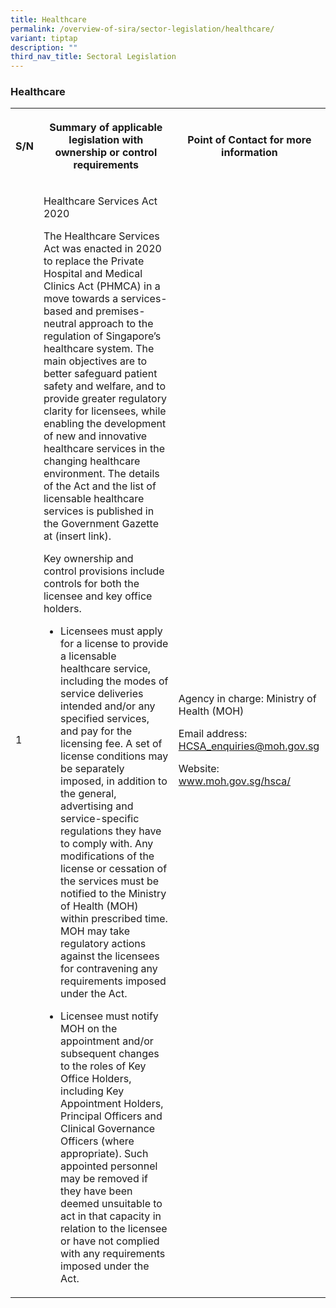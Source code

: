 ```yaml
---
title: Healthcare
permalink: /overview-of-sira/sector-legislation/healthcare/
variant: tiptap
description: ""
third_nav_title: Sectoral Legislation
---
```

<h3><strong>Healthcare</strong></h3><table><tbody><tr><th rowspan="1" colspan="1"><p>S/N</p></th><th rowspan="1" colspan="1"><p>Summary of applicable legislation with ownership or control requirements</p></th><th rowspan="1" colspan="1"><p>Point of Contact for more information</p></th></tr><tr><td rowspan="1" colspan="1"><p>1</p></td><td rowspan="1" colspan="1"><p>Healthcare Services Act 2020</p><p></p><p>The Healthcare Services Act was enacted in 2020 to replace the Private Hospital and Medical Clinics Act (PHMCA) in a move towards a services-based and premises-neutral approach to the regulation of Singapore’s healthcare system. The main objectives are to better safeguard patient safety and welfare, and to provide greater regulatory clarity for licensees, while enabling the development of new and innovative healthcare services in the changing healthcare environment. The details of the Act and the list of licensable healthcare services is published in the Government Gazette at (insert link).</p><p></p><p>Key ownership and control provisions include controls for both the licensee and key office holders.</p><p></p><ul data-tight="true" class="tight"><li><p>Licensees must apply for a license to provide a licensable healthcare service, including the modes of service deliveries intended and/or any specified services, and pay for the licensing fee. A set of license conditions may be separately imposed, in addition to the general, advertising and service-specific regulations they have to comply with. Any modifications of the license or cessation of the services must be notified to the Ministry of Health (MOH) within prescribed time. MOH may take regulatory actions against the licensees for contravening any requirements imposed under the Act.</p></li></ul><p></p><ul data-tight="true" class="tight"><li><p>Licensee must notify MOH on the appointment and/or subsequent changes to the roles of Key Office Holders, including Key Appointment Holders, Principal Officers and Clinical Governance Officers (where appropriate). Such appointed personnel may be removed if they have been deemed unsuitable to act in that capacity in relation to the licensee or have not complied with any requirements imposed under the Act.</p></li></ul></td><td rowspan="1" colspan="1"><p>Agency in charge: Ministry of Health (MOH)</p><p></p><p>Email address: <a href="mailto:HCSA_enquiries@moh.gov.sg" rel="noopener noreferrer nofollow" target="_blank">HCSA_enquiries@moh.gov.sg</a></p><p></p><p>Website: <a href="https://www.moh.gov.sg/hcsa/" rel="noopener noreferrer nofollow" target="_blank">www.moh.gov.sg/hsca/</a></p></td></tr></tbody></table><p></p>